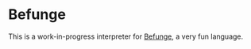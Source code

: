 # Befunge

This is a work-in-progress interpreter for [Befunge](https://en.wikipedia.org/wiki/Befunge), a very fun language.
